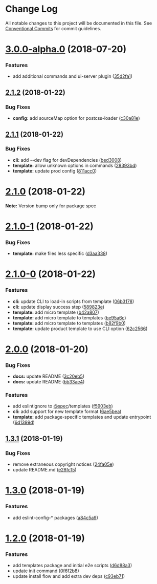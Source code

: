# Change Log

All notable changes to this project will be documented in this file.
See [Conventional Commits](https://conventionalcommits.org) for commit guidelines.

<a name="3.0.0-alpha.0"></a>
# [3.0.0-alpha.0](https://github.com/joshblack/spec/compare/v2.1.2...v3.0.0-alpha.0) (2018-07-20)


### Features

* add additional commands and ui-server plugin ([35d2fa1](https://github.com/joshblack/spec/commit/35d2fa1))




<a name="2.1.2"></a>
## [2.1.2](https://github.com/joshblack/spec/compare/v2.1.1...v2.1.2) (2018-01-22)


### Bug Fixes

* **config:** add sourceMap option for postcss-loader ([c30a81e](https://github.com/joshblack/spec/commit/c30a81e))




<a name="2.1.1"></a>
## [2.1.1](https://github.com/joshblack/spec/compare/v2.1.0...v2.1.1) (2018-01-22)


### Bug Fixes

* **cli:** add --dev flag for devDependencies ([bed3008](https://github.com/joshblack/spec/commit/bed3008))
* **template:** allow unknown options in commands ([28393bd](https://github.com/joshblack/spec/commit/28393bd))
* **template:** update prod config ([811acc0](https://github.com/joshblack/spec/commit/811acc0))




<a name="2.1.0"></a>
# [2.1.0](https://github.com/joshblack/spec/compare/v2.1.0-1...v2.1.0) (2018-01-22)




**Note:** Version bump only for package spec

<a name="2.1.0-1"></a>
# [2.1.0-1](https://github.com/joshblack/spec/compare/v2.1.0-0...v2.1.0-1) (2018-01-22)


### Bug Fixes

* **template:** make files less specific ([d3aa338](https://github.com/joshblack/spec/commit/d3aa338))




<a name="2.1.0-0"></a>
# [2.1.0-0](https://github.com/joshblack/spec/compare/v2.0.0...v2.1.0-0) (2018-01-22)


### Features

* **cli:** update CLI to load-in scripts from template ([06b3178](https://github.com/joshblack/spec/commit/06b3178))
* **cli:** update display success step ([589823e](https://github.com/joshblack/spec/commit/589823e))
* **template:** add micro template ([b42a807](https://github.com/joshblack/spec/commit/b42a807))
* **template:** add micro template to templates ([be95a6c](https://github.com/joshblack/spec/commit/be95a6c))
* **template:** add micro template to templates ([b82f9b0](https://github.com/joshblack/spec/commit/b82f9b0))
* **template:** update product template to use CLI option ([62c2566](https://github.com/joshblack/spec/commit/62c2566))




<a name="2.0.0"></a>
# [2.0.0](https://github.com/joshblack/spec/compare/v1.3.1...v2.0.0) (2018-01-20)


### Bug Fixes

* **docs:** update README ([3c20eb5](https://github.com/joshblack/spec/commit/3c20eb5))
* **docs:** update README ([bb33ae4](https://github.com/joshblack/spec/commit/bb33ae4))


### Features

* add eslintignore to [@spec](https://github.com/spec)/templates ([f5903eb](https://github.com/joshblack/spec/commit/f5903eb))
* **cli:** add support for new template format ([6ae5bea](https://github.com/joshblack/spec/commit/6ae5bea))
* **template:** add package-specific templates and update entrypoint ([6d1399d](https://github.com/joshblack/spec/commit/6d1399d))




<a name="1.3.1"></a>
## [1.3.1](https://github.com/joshblack/spec/compare/v1.3.0...v1.3.1) (2018-01-19)


### Bug Fixes

* remove extraneous copyright notices ([24fa05e](https://github.com/joshblack/spec/commit/24fa05e))
* update README.md ([e28fc15](https://github.com/joshblack/spec/commit/e28fc15))




<a name="1.3.0"></a>
# [1.3.0](https://github.com/joshblack/spec/compare/v1.2.0...v1.3.0) (2018-01-19)


### Features

* add eslint-config-* packages ([a84c5a9](https://github.com/joshblack/spec/commit/a84c5a9))




<a name="1.2.0"></a>
# [1.2.0](https://github.com/joshblack/spec/compare/v1.1.6...v1.2.0) (2018-01-19)


### Features

* add templates package and initial e2e scripts ([d6d88a3](https://github.com/joshblack/spec/commit/d6d88a3))
* update init command ([0f6f2b8](https://github.com/joshblack/spec/commit/0f6f2b8))
* update install flow and add extra dev deps ([c93eb71](https://github.com/joshblack/spec/commit/c93eb71))
